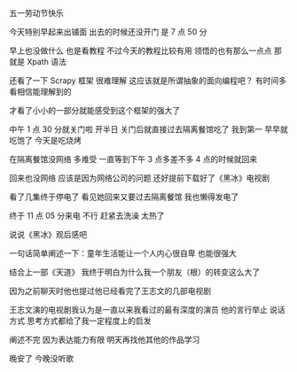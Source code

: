 五一劳动节快乐

今天特别早起来出铺面 出去的时候还没开门 是 7 点 50 分

早上也没做什么 也是看教程 不过今天的教程比较有用 领悟的也有那么一点点 那就是 Xpath 语法

还看了一下 Scrapy 框架 很难理解 这应该就是所谓抽象的面向编程吧？ 有时间多看相信能理解到的 

才看了小小的一部分就能感受到这个框架的强大了

中午 1 点 30 分就关门啦 开半日 关门后就直接过去隔离餐馆吃了 我到第一 早早就吃饱了 今天是吃烧烤

在隔离餐馆没网络 多难受 一直等到下午 3 点多差不多 4 点的时候就回来

回来也没网络 应该是因为网络公司的问题 还好提前下载好了《黑冰》电视剧 

看了几集终于停电了 看见她回来又要过去隔离餐馆 我也懒得发电了

终于 11 点 05 分来电 不行 赶紧去洗澡 太热了

说说《黑冰》观后感吧

一句话简单阐述一下：童年生活能让一个人内心很自卑 也能很强大

结合上一部《天道》 我终于明白为什么我一个朋友（根）的转变这么大了

因为之前聊天时他也提过他已经看完了王志文的几部电视剧

王志文演的电视剧我认为是一直以来我看过的最有深度的演员 他的言行举止 说话方式 思考方式都给了我一定程度上的启发

阐述不完 因为表达能力有限 明天再找他其他的作品学习

晚安了 今晚没听歌
